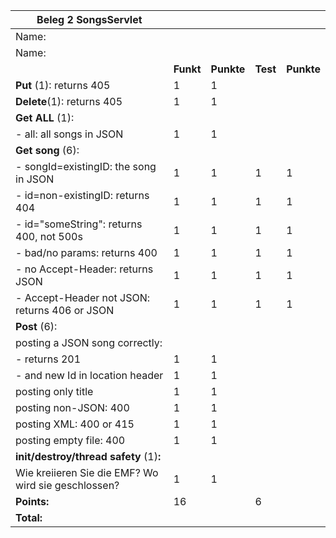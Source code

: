 | Beleg 2 SongsServlet                                |           |            |            |           |
| --------------------------------------------------- | --------- | ---------- | ---------- |---------- |
| Name:                                               |           |            |            |           |
| Name:                                               |           |            |            |           |
|                                                     | **Funkt** | **Punkte** |   **Test**  | **Punkte** |
| **Put** (1): returns 405                            | 1         |   1         |            |           |
| **Delete**(1): returns 405                          | 1         |   1         |            |           |
| **Get ALL** (1):                                        |           |         |            |           |
| \- all: all songs in JSON                           | 1         |   1         |            |           |
| **Get song** (6):                                   |           |             |            |           |
| \- songId=existingID: the song in JSON              | 1         |   1         |   1         |  1         |
| \- id=non-existingID: returns 404                   | 1         |   1         |   1         |   1        |
| \- id="someString": returns 400, not 500s           | 1         |   1         |   1         |   1        |
| \- bad/no params: returns 400                       | 1         |   1         |   1         |   1        |
| \- no Accept-Header: returns JSON                   | 1         |   1         |   1         |   1        |
| \- Accept-Header not JSON: returns 406 or JSON      | 1         |   1         |   1         |   1        |
| **Post** (6):                                       |           |             |            |           |
| posting a JSON song correctly:                      |           |             |            |           |
| \- returns 201                                      | 1         |   1         |            |           |
| \- and new Id in location header                    | 1         |   1         |            |            |
| posting only title                                  | 1         |   1         |            |            |
| posting non-JSON: 400                               | 1         |   1         |            |            |
| posting XML: 400 or 415                             | 1         |   1         |            |            |
| posting empty file: 400                             | 1         |   1         |            |            |
| **init/destroy/thread safety** (1)**:**             |           |             |            |            |
| Wie kreiieren Sie die EMF? Wo wird sie geschlossen? | 1         |    1        |            |            |
| **Points:**                                         | 16        |             |     6       |            |
| **Total:**                                          |           |             |            |            |
